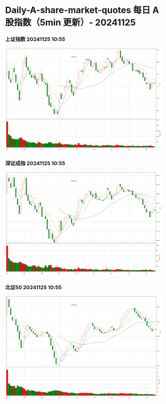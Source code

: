 
# Daily-A-share-market-quotes 每日 A 股指数（5min 更新）- 20241125

### 上证指数 20241125 10:55
![](./fig/2024/11/20241125-sh000001.png)

### 深证成指 20241125 10:55
![](./fig/2024/11/20241125-sz399001.png)

### 北证50 20241125 10:55
![](./fig/2024/11/20241125-bj899050.png)
